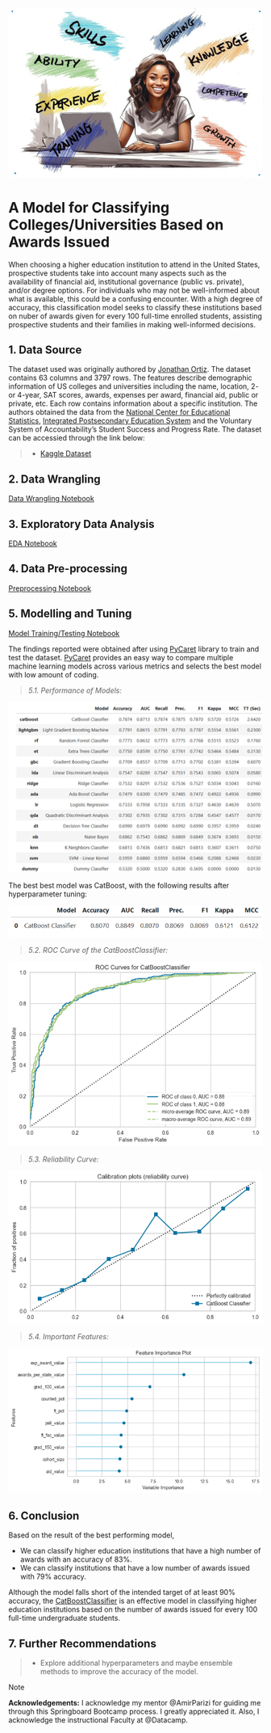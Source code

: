 ![cover_photo](ai-generated-HEd.jpg)
# A Model for Classifying Colleges/Universities Based on Awards Issued

When choosing a higher education institution to attend in the United States, prospective students take into account many aspects such as the availability of financial aid, institutional governance (public vs. private), and/or degree options. For individuals who may not be well-informed about what is available, this could be a confusing encounter. With a high degree of accuracy, this classification model seeks to classify these institutions based on nuber of awards given for every 100 full-time enrolled students, assisting prospective students and their families in making well-informed decisions.

## 1. Data Source

The dataset used was originally authored by [Jonathan Ortiz](https://data.world/databeats). The dataset contains 63 columns and 3797 rows. The features describe demographic information of US colleges and universities including the name, location, 2- or 4-year, SAT scores, awards, expenses per award, financial aid, public or private, etc. Each row contains information about a specific institution. The authors obtained the data from the [National Center for Educational Statistics](https://nces.ed.gov/), [Integrated Postsecondary Education System](https://nces.ed.gov/ipeds/) and the Voluntary System of Accountability’s Student Success and Progress Rate. The dataset can be accessied through the link below:

> * [Kaggle Dataset](https://www.kaggle.com/datasets/thedevastator/boost-student-success-with-college-completion-da/data?select=cc_institution_details.csv)

## 2. Data Wrangling

[Data Wrangling Notebook](HigherEd_Awards_Capstone_Project/HigherEd_Awards_Data_Wrangling.ipynb) 

## 3. Exploratory Data Analysis
[EDA Notebook](HigherEd_Awards_Capstone_Project/HigherEd_Awards_EDA.ipynb)

## 4. Data Pre-processing
[Preprocessing Notebook](HigherEd_Awards_Capstone_Project/HigherED_Awards_Preprocessing.ipynb) 

## 5. Modelling and Tuning
[Model Training/Testing Notebook](HigherEd_Awards_Capstone_Project/HigherED_Awards_ClassificationModels.ipynb) 

The findings reported were obtained after using [PyCaret](https://pycaret.org/) library to train and test the dataset. [PyCaret](https://pycaret.org/) provides an easy way to compare multiple machine learning models across various metrics and selects the best model with low amount of coding.

> *5.1. Performance of Models:*

  ![Models' performances](Model-Performances.JPG) 

  The best best model was CatBoost, with the following results after hyperparameter tuning:

  ![Best score](Best-Model-cb.JPG)
	
> *5.2. ROC Curve of the CatBoostClassifier:*

  ![ROC curve](ROC-Curve-cb.jpg)
  
> *5.3. Reliability Curve:*

  ![Reliability Curve](Reliability-Curve-cb.jpg)

> *5.4. Important Features:*

  ![Important Features](Feature-Import-cb.jpg)

## 6. Conclusion
Based on the result of the best performing model,
 * We can classify higher education institutions that have a high number of awards with an accuracy of 83%.
 * We can classify institutions that have a low number of awards issued with 79% accuracy.

Although the model falls short of the intended target of at least 90% accuracy, the [CatBoostClassifier](https://catboost.ai/en/docs/concepts/python-reference_catboostclassifier) is an effective model in classifying higher education institutions based on the number of awards issued for every 100 full-time undergraduate students.
## 7. Further Recommendations
> * Explore additional hyperparameters and maybe ensemble methods to improve the accuracy of the model.

> [!NOTE]
**Acknowledgements:**
I acknowledge my mentor @AmirParizi for guiding me through this Springboard Bootcamp process. I greatly appreciated it. Also, I acknowledge the instructional Faculty at @Datacamp.  
